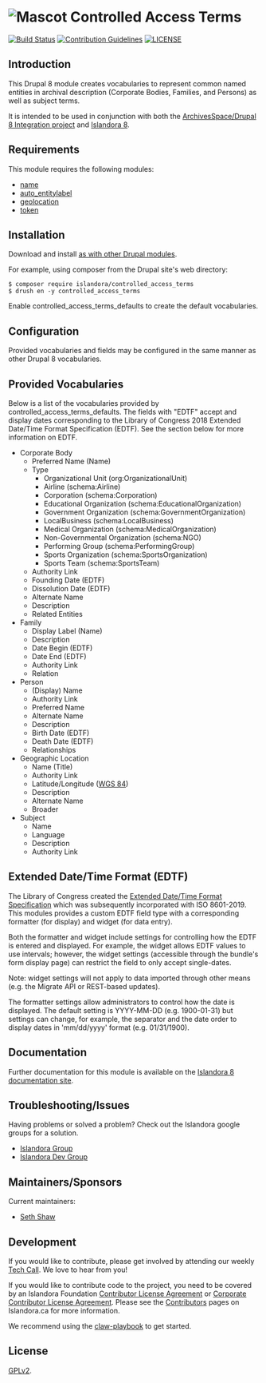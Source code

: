 # ![Mascot](https://user-images.githubusercontent.com/2371345/65699309-4752e380-e054-11e9-8bb1-d1aee8e2724e.png) Controlled Access Terms

[![Build Status][1]](https://travis-ci.com/Islandora-CLAW/controlled_access_terms)
[![Contribution Guidelines][2]](./CONTRIBUTING.md)
[![LICENSE][3]](./LICENSE)

## Introduction

This Drupal 8 module creates vocabularies to represent common named entities
in archival description (Corporate Bodies, Families, and Persons) as well as
subject terms.

It is intended to be used in conjunction with both the [ArchivesSpace/Drupal 8
Integration project](https://github.com/UNLV-Libraries/archivesspace-drupal) and
[Islandora 8](https://github.com/Islandora-CLAW/CLAW).


## Requirements

This module requires the following modules:

- [name](https://www.drupal.org/project/name)
- [auto_entitylabel](https://www.drupal.org/project/auto_entitylabel)
- [geolocation](https://www.drupal.org/project/geolocation)
- [token](https://www.drupal.org/project/token)

## Installation

Download and install [as with other Drupal modules](https://www.drupal.org/docs/8/extending-drupal-8/installing-drupal-8-modules).

For example, using composer from the Drupal site's web directory:

```
$ composer require islandora/controlled_access_terms
$ drush en -y controlled_access_terms
```

Enable controlled_access_terms_defaults to create the default vocabularies.

## Configuration

Provided vocabularies and fields may be configured in the same manner as
other Drupal 8 vocabularies.

## Provided Vocabularies

Below is a list of the vocabularies provided by controlled_access_terms_defaults.
The fields with "EDTF" accept and display dates corresponding
to the Library of Congress 2018 Extended Date/Time Format Specification (EDTF).
See the section below for more information on EDTF.

- Corporate Body
  - Preferred Name (Name)
  - Type
    - Organizational Unit (org:OrganizationalUnit)
    - Airline (schema:Airline)
    - Corporation (schema:Corporation)
    - Educational Organization (schema:EducationalOrganization)
    - Government Organization (schema:GovernmentOrganization)
    - LocalBusiness (schema:LocalBusiness)
    - Medical Organization (schema:MedicalOrganization)
    - Non-Governmental Organization (schema:NGO)
    - Performing Group (schema:PerformingGroup)
    - Sports Organization (schema:SportsOrganization)
    - Sports Team (schema:SportsTeam)
  - Authority Link
  - Founding Date (EDTF)
  - Dissolution Date (EDTF)
  - Alternate Name
  - Description
  - Related Entities
- Family
  - Display Label (Name)
  - Description
  - Date Begin (EDTF)
  - Date End (EDTF)
  - Authority Link
  - Relation
- Person
  - (Display) Name
  - Authority Link
  - Preferred Name
  - Alternate Name
  - Description
  - Birth Date (EDTF)
  - Death Date (EDTF)
  - Relationships
- Geographic Location
  - Name (Title)
  - Authority Link
  - Latitude/Longitude ([WGS 84](https://en.wikipedia.org/wiki/World_Geodetic_System))
  - Description
  - Alternate Name
  - Broader
- Subject
  - Name
  - Language
  - Description
  - Authority Link

## Extended Date/Time Format (EDTF)

The Library of Congress created the [Extended Date/Time Format Specification](http://www.loc.gov/standards/datetime/edtf.html)
which was subsequently incorporated with ISO 8601-2019. This modules provides
a custom EDTF field type with a corresponding formatter (for display) and widget
(for data entry).

Both the formatter and widget include settings for controlling
how the EDTF is entered and displayed. For example, the widget allows EDTF
values to use intervals; however, the widget settings (accessible through the
bundle's form display page) can restrict the field to only accept single-dates.

Note: widget settings will not apply to data imported through other means (e.g.
the Migrate API or REST-based updates).

The formatter settings allow administrators to control how the date is
displayed. The default setting is YYYY-MM-DD (e.g. 1900-01-31) but settings
can change, for example, the separator and the date order to display dates in
'mm/dd/yyyy' format (e.g. 01/31/1900).

[1]: https://travis-ci.org/Islandora-CLAW/controlled_access_terms.png?branch=8.x-1.x
[2]: http://img.shields.io/badge/CONTRIBUTING-Guidelines-blue.svg
[3]: https://img.shields.io/badge/license-GPLv2-blue.svg?style=flat-square

## Documentation

Further documentation for this module is available on the [Islandora 8 documentation site](https://islandora-claw.github.io/CLAW/).

## Troubleshooting/Issues

Having problems or solved a problem? Check out the Islandora google groups for a solution.

* [Islandora Group](https://groups.google.com/forum/?hl=en&fromgroups#!forum/islandora)
* [Islandora Dev Group](https://groups.google.com/forum/?hl=en&fromgroups#!forum/islandora-dev)

## Maintainers/Sponsors

Current maintainers:

* [Seth Shaw](https://github.com/seth-shaw-unlv)

## Development

If you would like to contribute, please get involved by attending our weekly [Tech Call](https://github.com/Islandora-CLAW/CLAW/wiki). We love to hear from you!

If you would like to contribute code to the project, you need to be covered by an Islandora Foundation [Contributor License Agreement](http://islandora.ca/sites/default/files/islandora_cla.pdf) or [Corporate Contributor License Agreement](http://islandora.ca/sites/default/files/islandora_ccla.pdf). Please see the [Contributors](http://islandora.ca/resources/contributors) pages on Islandora.ca for more information.

We recommend using the [claw-playbook](https://github.com/Islandora-Devops/claw-playbook) to get started.

## License

[GPLv2](./LICENSE).
